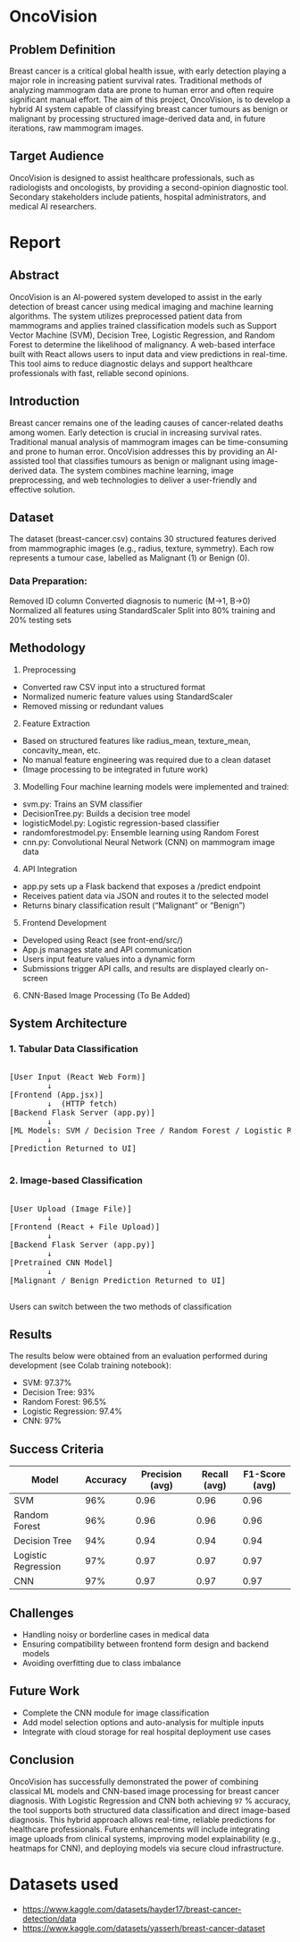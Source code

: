 # OncoVision
## Problem Definition

Breast cancer is a critical global health issue, with early detection playing a major role in increasing patient survival rates. Traditional methods of analyzing mammogram data are prone to human error and often require significant manual effort. The aim of this project, OncoVision, is to develop a hybrid AI system capable of classifying breast cancer tumours as benign or malignant by processing structured image-derived data and, in future iterations, raw mammogram images.

## Target Audience

OncoVision is designed to assist healthcare professionals, such as radiologists and oncologists, by providing a second-opinion diagnostic tool. Secondary stakeholders include patients, hospital administrators, and medical AI researchers.


# Report

## Abstract

OncoVision is an AI-powered system developed to assist in the early detection of breast cancer using medical imaging and machine learning algorithms. The system utilizes preprocessed patient data from mammograms and applies trained classification models such as Support Vector Machine (SVM), Decision Tree, Logistic Regression, and Random Forest to determine the likelihood of malignancy. A web-based interface built with React allows users to input data and view predictions in real-time. This tool aims to reduce diagnostic delays and support healthcare professionals with fast, reliable second opinions.

## Introduction

Breast cancer remains one of the leading causes of cancer-related deaths among women. Early detection is crucial in increasing survival rates. Traditional manual analysis of mammogram images can be time-consuming and prone to human error. OncoVision addresses this by providing an AI-assisted tool that classifies tumours as benign or malignant using image-derived data. The system combines machine learning, image preprocessing, and web technologies to deliver a user-friendly and effective solution.

## Dataset 

The dataset (breast-cancer.csv) contains 30 structured features derived from mammographic images (e.g., radius, texture, symmetry). Each row represents a tumour case, labelled as Malignant (1) or Benign (0).

### Data Preparation:

Removed ID column
Converted diagnosis to numeric (M→1, B→0)
Normalized all features using StandardScaler
Split into 80% training and 20% testing sets

## Methodology
1. Preprocessing
 - Converted raw CSV input into a structured format
 -  Normalized numeric feature values using StandardScaler
 - Removed missing or redundant values
    
2. Feature Extraction
 - Based on structured features like radius_mean, texture_mean, concavity_mean, etc.
 - No manual feature engineering was required due to a clean dataset
 - (Image processing to be integrated in future work)

3. Modelling
Four machine learning models were implemented and trained:
 - svm.py: Trains an SVM classifier
 - DecisionTree.py: Builds a decision tree model
 - logisticModel.py: Logistic regression-based classifier
 - randomforestmodel.py: Ensemble learning using Random Forest
 - cnn.py: Convolutional Neural Network (CNN) on mammogram image data

4. API Integration
 - app.py sets up a Flask backend that exposes a /predict endpoint
 - Receives patient data via JSON and routes it to the selected model
 - Returns binary classification result (“Malignant” or “Benign”)

5. Frontend Development
 - Developed using React (see front-end/src/)
 - App.js manages state and API communication
 - Users input feature values into a dynamic form
 - Submissions trigger API calls, and results are displayed clearly on-screen
6. CNN-Based Image Processing (To Be Added)

## System Architecture
### 1. Tabular Data Classification  
<pre>  
[User Input (React Web Form)]
        ↓
[Frontend (App.jsx)]
        ↓  (HTTP fetch)
[Backend Flask Server (app.py)]
        ↓
[ML Models: SVM / Decision Tree / Random Forest / Logistic Regression]
        ↓
[Prediction Returned to UI]
 </pre>

### 2. Image-based Classification
<pre> 
[User Upload (Image File)]
        ↓
[Frontend (React + File Upload)]
        ↓
[Backend Flask Server (app.py)]
        ↓
[Pretrained CNN Model]
        ↓
[Malignant / Benign Prediction Returned to UI]
 </pre>

Users can switch between the two methods of classification

## Results

The results below were obtained from an  evaluation performed during development (see Colab training notebook):
 - SVM: 97.37%
 - Decision Tree: 93%
 - Random Forest: 96.5%
 - Logistic Regression: 97.4%
 - CNN: 97%

## Success Criteria
| Model              | Accuracy | Precision (avg) | Recall (avg) | F1-Score (avg) |
|--------------------|----------|------------------|--------------|----------------|
| SVM                | 96%      | 0.96             | 0.96         | 0.96           |
| Random Forest      | 96%      | 0.96             | 0.96         | 0.96           |
| Decision Tree      | 94%      | 0.94             | 0.94         | 0.94           |
| Logistic Regression| 97%      | 0.97             | 0.97         | 0.97           |
| CNN                | 97%      | 0.97             | 0.97         | 0.97           |
## Challenges
 - Handling noisy or borderline cases in medical data
 - Ensuring compatibility between frontend form design and backend models
 - Avoiding overfitting due to class imbalance

## Future Work
 - Complete the CNN module for image classification
 - Add model selection options and auto-analysis for multiple inputs
 - Integrate with cloud storage for real hospital deployment use cases

## Conclusion
OncoVision has successfully demonstrated the power of combining classical ML models and CNN-based image processing for breast cancer diagnosis. With Logistic Regression and CNN both achieving `97` % accuracy, the tool supports both structured data classification and direct image-based diagnosis.
This hybrid approach allows real-time, reliable predictions for healthcare professionals. Future enhancements will include integrating image uploads from clinical systems, improving model explainability (e.g., heatmaps for CNN), and deploying models via secure cloud infrastructure.



# Datasets used
- https://www.kaggle.com/datasets/hayder17/breast-cancer-detection/data
- https://www.kaggle.com/datasets/yasserh/breast-cancer-dataset
 
